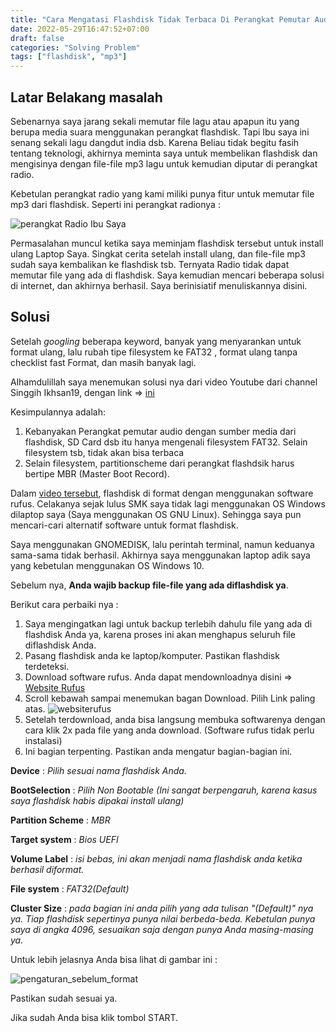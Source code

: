 ```yaml
---
title: "Cara Mengatasi Flashdisk Tidak Terbaca Di Perangkat Pemutar Audio"
date: 2022-05-29T16:47:52+07:00
draft: false
categories: "Solving Problem"
tags: ["flashdisk", "mp3"]
---
```


## Latar Belakang masalah
Sebenarnya saya jarang sekali memutar file lagu atau apapun itu yang berupa media suara menggunakan perangkat flashdisk. Tapi Ibu saya ini senang sekali lagu dangdut india dsb. Karena Beliau tidak begitu fasih tentang teknologi, akhirnya meminta saya untuk membelikan flashdisk dan mengisinya dengan file-file mp3 lagu untuk kemudian diputar di perangkat radio.

Kebetulan perangkat radio yang kami miliki punya fitur untuk memutar file mp3 dari flashdisk. Seperti ini perangkat radionya :

![perangkat Radio Ibu Saya](/images/radio.jpg)

Permasalahan muncul ketika saya meminjam flashdisk tersebut untuk install ulang Laptop Saya. Singkat cerita setelah install ulang, dan file-file mp3 sudah saya kembalikan ke flashdisk tsb. Ternyata Radio tidak dapat memutar file yang ada di flashdisk. Saya kemudian mencari beberapa solusi di internet, dan akhirnya berhasil. Saya berinisiatif menuliskannya disini.

## Solusi
Setelah _googling_ beberapa keyword, banyak yang menyarankan untuk format ulang, lalu rubah tipe filesystem ke FAT32 , format ulang tanpa checklist fast Format, dan masih banyak lagi.

Alhamdulillah saya menemukan solusi nya dari video Youtube dari channel Singgih Ikhsan19, dengan link => [ini](https://youtu.be/6P6FQkS2HkU)

Kesimpulannya adalah: 
1. Kebanyakan Perangkat pemutar audio dengan sumber media dari flashdisk, SD Card dsb itu hanya mengenali filesystem FAT32. Selain filesystem tsb, tidak akan bisa terbaca
2. Selain filesystem, partitionscheme dari perangkat flashdsik harus bertipe MBR (Master Boot Record). 

Dalam [video tersebut](https://youtu.be/6P6FQkS2HkU), flashdisk di format dengan menggunakan software rufus. Celakanya sejak lulus SMK saya tidak lagi menggunakan OS Windows dilaptop saya (Saya menggunakan OS GNU Linux). Sehingga saya pun mencari-cari alternatif software untuk format flashdisk. 

Saya menggunakan GNOMEDISK, lalu perintah terminal, namun keduanya sama-sama tidak berhasil. Akhirnya saya menggunakan laptop adik saya yang kebetulan menggunakan OS Windows 10. 

Sebelum nya, __Anda wajib backup file-file yang ada diflashdisk ya__.

Berikut cara perbaiki nya : 
1. Saya mengingatkan lagi untuk backup terlebih dahulu file yang ada di flashdisk Anda ya, karena proses ini akan menghapus seluruh file diflashdisk Anda. 
2. Pasang flashdisk anda ke laptop/komputer. Pastikan flashdisk terdeteksi.
3. Download software rufus. Anda dapat mendownloadnya disini => [Website Rufus](https://rufus.ie/en/)
4. Scroll kebawah sampai menemukan bagan Download. Pilih Link paling atas.
![websiterufus](/images/download_rufus_website.png)
5. Setelah terdownload, anda bisa langsung membuka softwarenya dengan cara klik 2x pada file yang anda download. (Software rufus tidak perlu instalasi)
6. Ini bagian terpenting. Pastikan anda mengatur bagian-bagian ini. 

__Device__ : _Pilih sesuai nama flashdisk Anda._

__BootSelection__ : _Pilih Non Bootable (Ini sangat berpengaruh, karena kasus saya flashdisk habis dipakai install ulang)_

__Partition Scheme__ : _MBR_

__Target system__ : _Bios UEFI_

__Volume Label__ : _isi bebas, ini akan menjadi nama flashdisk anda ketika berhasil diformat._

__File system__ : _FAT32(Default)_

__Cluster Size__ : _pada bagian ini anda pilih yang ada tulisan "(Default)" nya ya. Tiap flashdisk sepertinya punya nilai berbeda-beda. Kebetulan punya saya di angka 4096, sesuaikan saja dengan punya Anda masing-masing ya._

Untuk lebih jelasnya Anda bisa lihat di gambar ini :

![pengaturan_sebelum_format](/images/rufus_setting.jpg)


Pastikan sudah sesuai ya. 

Jika sudah Anda bisa klik tombol START.








